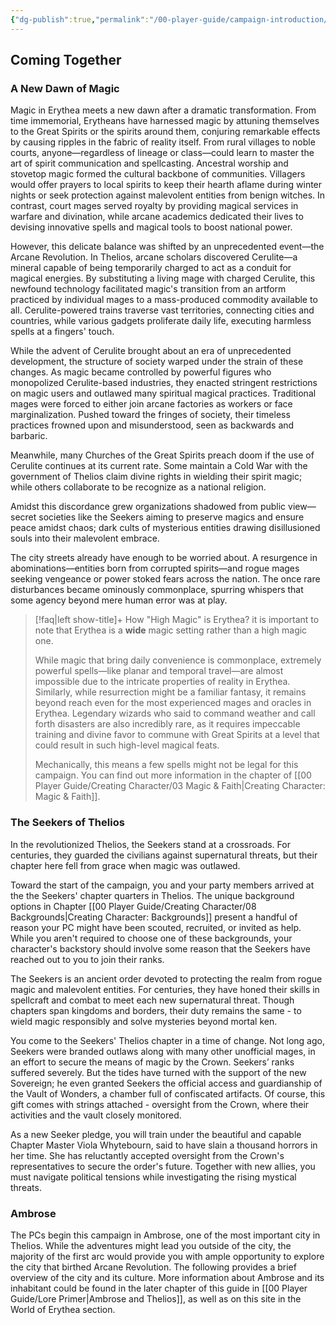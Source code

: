 ```yaml
---
{"dg-publish":true,"permalink":"/00-player-guide/campaign-introduction/","title":"Coming Together","tags":["Primer"],"noteIcon":""}
---
```


## Coming Together

### A New Dawn of Magic

Magic in Erythea meets a new dawn after a dramatic transformation. From time immemorial, Erytheans have harnessed magic by attuning themselves to the Great Spirits or the spirits around them, conjuring remarkable effects by causing ripples in the fabric of reality itself. From rural villages to noble courts, anyone—regardless of lineage or class—could learn to master the art of spirit communication and spellcasting. Ancestral worship and stovetop magic formed the cultural backbone of communities. Villagers would offer prayers to local spirits to keep their hearth aflame during winter nights or seek protection against malevolent entities from benign witches. In contrast, court mages served royalty by providing magical services in warfare and divination, while arcane academics dedicated their lives to devising innovative spells and magical tools to boost national power.

However, this delicate balance was shifted by an unprecedented event—the Arcane Revolution. In Thelios, arcane scholars discovered Cerulite—a mineral capable of being temporarily charged to act as a conduit for magical energies. By substituting a living mage with charged Cerulite, this newfound technology facilitated magic's transition from an artform practiced by individual mages to a mass-produced commodity available to all. Cerulite-powered trains traverse vast territories, connecting cities and countries, while various gadgets proliferate daily life, executing harmless spells at a fingers' touch. 

While the advent of Cerulite brought about an era of unprecedented development, the structure of society warped under the strain of these changes. As magic became controlled by powerful figures who monopolized Cerulite-based industries, they enacted stringent restrictions on magic users and outlawed many spiritual magical practices. Traditional mages were forced to either join arcane factories as workers or face marginalization. Pushed toward the fringes of society, their timeless practices frowned upon and misunderstood, seen as backwards and barbaric. 

Meanwhile, many Churches of the Great Spirits preach doom if the use of Cerulite continues at its current rate. Some maintain a Cold War with the government of Thelios claim divine rights in wielding their spirit magic; while others collaborate to be recognize as a national religion. 

Amidst this discordance grew organizations shadowed from public view—secret societies like the Seekers aiming to preserve magics and ensure peace amidst chaos; dark cults of mysterious entities drawing disillusioned souls into their malevolent embrace. 

The city streets already have enough to be worried about. A resurgence in abominations—entities born from corrupted spirits—and rogue mages seeking vengeance or power stoked fears across the nation. The once rare disturbances became ominously commonplace, spurring whispers that some agency beyond mere human error was at play. 

> [!faq|left show-title]+ How "High Magic" is Erythea?
> it is important to note that Erythea is a **wide** magic setting rather than a high magic one. 
> 
> While magic that bring daily convenience is commonplace, extremely powerful spells—like planar and temporal travel—are almost impossible due to the intricate properties of reality in Erythea. Similarly, while resurrection might be a familiar fantasy, it remains beyond reach even for the most experienced mages and oracles in Erythea. Legendary wizards who said to command weather and call forth disasters are also incredibly rare, as it requires impeccable training and divine favor to commune with Great Spirits at a level that could result in such high-level magical feats.
> 
> Mechanically, this means a few spells might not be legal for this campaign. You can find out more information in the chapter of [[00 Player Guide/Creating Character/03 Magic & Faith\|Creating Character: Magic & Faith]]. 

### The Seekers of Thelios

In the revolutionized Thelios, the Seekers stand at a crossroads. For centuries, they guarded the civilians against supernatural threats, but their chapter here fell from grace when magic was outlawed. 

Toward the start of the campaign, you and your party members arrived at the the Seekers' chapter quarters in Thelios. The unique background options in Chapter [[00 Player Guide/Creating Character/08 Backgrounds\|Creating Character: Backgrounds]] present a handful of reason your PC might have been scouted, recruited, or invited as help. While you aren't required to choose one of these backgrounds, your character's backstory should involve some reason that the Seekers have reached out to you to join their ranks. 

The Seekers is an ancient order devoted to protecting the realm from rogue magic and malevolent entities. For centuries, they have honed their skills in spellcraft and combat to meet each new supernatural threat. Though chapters span kingdoms and borders, their duty remains the same - to wield magic responsibly and solve mysteries beyond mortal ken.

You come to the Seekers' Thelios chapter in a time of change. Not long ago, Seekers were branded outlaws along with many other unofficial mages, in an effort to secure the means of magic by the Crown. Seekers’ ranks suffered severely. But the tides have turned with the support of the new Sovereign; he even granted Seekers the official access and guardianship of the Vault of Wonders, a chamber full of confiscated artifacts. Of course, this gift comes with strings attached - oversight from the Crown, where their activities and the vault closely monitored.

As a new Seeker pledge, you will train under the beautiful and capable Chapter Master Viola Whytebourn, said to have slain a thousand horrors in her time. She has reluctantly accepted oversight from the Crown's representatives to secure the order's future. Together with new allies, you must navigate political tensions while investigating the rising mystical threats. 

### Ambrose
The PCs begin this campaign in Ambrose, one of the most important city in Thelios. While the adventures might lead you outside of the city, the majority of the first arc would provide you with ample opportunity to explore the city that birthed Arcane Revolution. The following provides a brief overview of the city and its culture. 
More information about Ambrose and its inhabitant could be found in the later chapter of this guide in [[00 Player Guide/Lore Primer\|Ambrose and Thelios]], as well as on this site in the World of Erythea section. 


